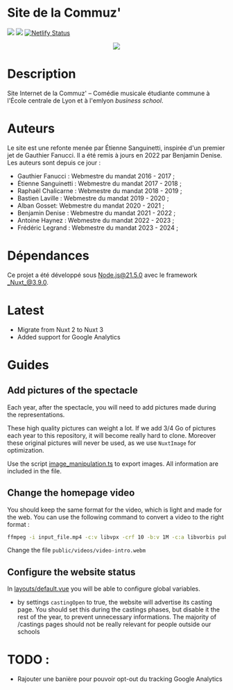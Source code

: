 # Site de la Commuz'

![](https://img.shields.io/github/last-commit/commuzlyon/site.svg)
![](https://img.shields.io/github/languages/code-size/commuzlyon/site.svg)
[![Netlify Status](https://api.netlify.com/api/v1/badges/face0701-6909-4838-afdc-8181323725ca/deploy-status)](https://app.netlify.com/sites/commuz/deploys)

<div align="center">
  <img src="https://www.ec-lyon.fr/sites/default/files/styles/full/public/logo_commuz.png">
</div>

# Description

Site Internet de la Commuz' – Comédie musicale étudiante commune à l'École centrale de Lyon et à l'emlyon _business school_.

# Auteurs

Le site est une refonte menée par Étienne Sanguinetti, inspirée d'un premier jet de Gauthier Fanucci. Il a été remis à jours en 2022 par Benjamin Denise. Les auteurs sont depuis ce jour :

- Gauthier Fanucci : Webmestre du mandat 2016 - 2017 ;
- Étienne Sanguinetti : Webmestre du mandat 2017 - 2018 ;
- Raphaël Chalicarne : Webmestre du mandat 2018 - 2019 ;
- Bastien Laville : Webmestre du mandat 2019 - 2020 ;
- Alban Gosset: Webmestre du mandat 2020 - 2021 ;
- Benjamin Denise : Webmestre du mandat 2021 - 2022 ;
- Antoine Haynez : Webmestre du mandat 2022 - 2023 ;
- Frédéric Legrand : Webmestre du mandat 2023 - 2024 ;

# Dépendances

Ce projet a été développé sous Node.js@21.5.0 avec le framework _Nuxt_@3.9.0.

# Latest

- Migrate from Nuxt 2 to Nuxt 3
- Added support for Google Analytics

# Guides

## Add pictures of the spectacle

Each year, after the spectacle, you will need to add pictures made during the representations.

These high quality pictures can weight a lot. If we add 3/4 Go of pictures each year to this repository, it will become really hard to clone. Moreover these original pictures will never be used, as we use `NuxtImage` for optimization.

Use the script [image_manipulation.ts](./image_manipulation.ts) to export images. All information are included in the file.

## Change the homepage video

You should keep the same format for the video, which is light and made for the web. You can use the following command to convert a video to the right format :

```bash
ffmpeg -i input_file.mp4 -c:v libvpx -crf 10 -b:v 1M -c:a libvorbis public/videos/video-intro.webm
```

Change the file `public/videos/video-intro.webm`

## Configure the website status

In [layouts/default.vue](./layouts/default.vue) you will be able to configure global variables.

- by settings `castingOpen` to true, the website will advertise its casting page. You should set this during the castings phases, but disable it the rest of the year, to prevent unnecessary informations. The majority of /castings pages should not be really relevant for people outside our schools

# TODO :

- Rajouter une banière pour pouvoir opt-out du tracking Google Analytics
